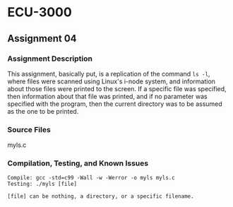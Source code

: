 # ECU-3000

## Assignment 04
### Assignment Description
This assignment, basically put, is a replication of the command `ls -l`, where files were scanned using Linux's i-node system, and information about those files were printed to the screen. If a specific file was specified, then information about that file was printed, and if no parameter was specified with the program, then the current directory was to be assumed as the one to be printed.
### Source Files
myls.c
### Compilation, Testing, and Known Issues
```
Compile: gcc -std=c99 -Wall -w -Werror -o myls myls.c
Testing: ./myls [file]

[file] can be nothing, a directory, or a specific filename.
```
